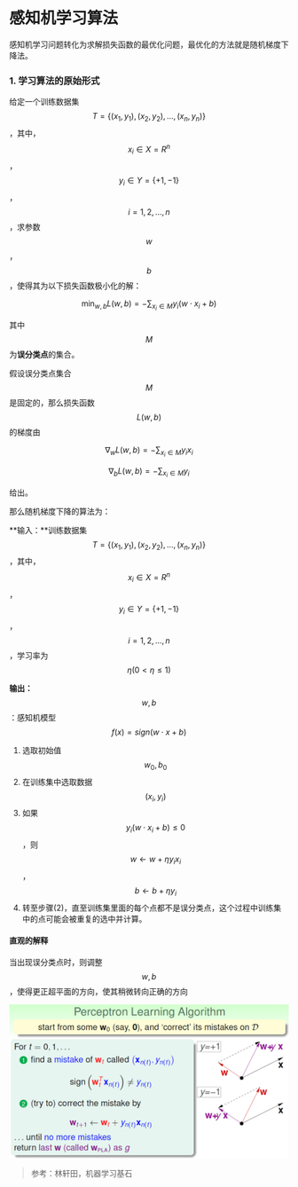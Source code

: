 # 感知机学习算法

感知机学习问题转化为求解损失函数的最优化问题，最优化的方法就是随机梯度下降法。

### 1. 学习算法的原始形式

给定一个训练数据集$$T=\{(x_1,y_1),(x_2,y_2),...,(x_n,y_n)\}$$，其中，$$x_i\in X= R^n$$，$$y_i\in Y=\lbrace+1,-1\rbrace$$，$$i=1,2,...,n$$，求参数$$w$$，$$b$$，使得其为以下损失函数极小化的解：


$$
\min_{w,b}L(w,b)=-\displaystyle\sum_{x_i\in M}y_i(w\cdot x_i+b)
$$


其中$$M$$为**误分类点**的集合。

假设误分类点集合$$M$$是固定的，那么损失函数$$L(w,b)$$的梯度由


$$
\nabla_w L(w,b)=-\displaystyle\sum_{x_i\in M}y_i x_i
$$



$$
\nabla_b L(w,b)=-\displaystyle\sum_{x_i\in M}y_i
$$


给出。

那么随机梯度下降的算法为：

**输入：**训练数据集$$T=\{(x_1,y_1),(x_2,y_2),...,(x_n,y_n)\}$$，其中，$$x_i\in X= R^n$$，$$y_i\in Y=\lbrace+1,-1\rbrace$$，$$i=1,2,...,n$$，学习率为$$    \eta(0<\eta\leqslant1)$$

**输出：**$$w,b$$：感知机模型$$f(x)=sign(w\cdot x+b)$$

1. 选取初始值$$w_0,b_0$$
2. 在训练集中选取数据$$(x_i,y_i)$$
3. 如果$$y_i(w\cdot x_i+b)\leqslant0$$，则$$w ← w+\eta y_ix_i$$，$$b← b+\eta y_i$$
4. 转至步骤\(2\)，直至训练集里面的每个点都不是误分类点，这个过程中训练集中的点可能会被重复的选中并计算。

#### **直观的解释**

当出现误分类点时，则调整$$w,b$$，使得更正超平面的方向，使其稍微转向正确的方向

![](/assets/PLA.PNG)







> 参考：林轩田，机器学习基石



